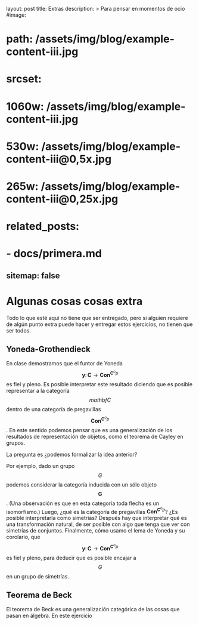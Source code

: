 layout: post
title: Extras
description: >
  Para pensar en momentos de ocio
#image: 
#  path: /assets/img/blog/example-content-iii.jpg
#  srcset:
#    1060w: /assets/img/blog/example-content-iii.jpg
#    530w:  /assets/img/blog/example-content-iii@0,5x.jpg
#    265w:  /assets/img/blog/example-content-iii@0,25x.jpg
# related_posts:
#  - docs/primera.md
sitemap: false
---

# Algunas cosas cosas extra
Todo lo que esté aquí no tiene que ser entregado, pero si alguien requiere de algún punto extra puede hacer y entregar estos ejercicios, no tienen que ser todos.

## Yoneda-Grothendieck
En clase demostramos que el funtor de Yoneda $$\mathbf{y}\colon\mathbf{C}\to\mathbf{Con}^{\mathbf{C}^op}$$ es fiel y pleno.
Es posible interpretar este resultado diciendo que es posible representar a la categoría $$mathbf{C}$$ dentro de una
categoría de pregavillas $$\mathbf{Con}^{\mathbf{C}^op}$$. En este sentido podemos pensar que es una generalización de los resultados de representación de objetos, como el teorema de Cayley en grupos.

La pregunta es ¿podemos formalizar la idea anterior? 

Por ejemplo, dado un grupo $$G$$ podemos considerar la categoría inducida con un sólo objeto $$\mathbf{G}$$. (Una 
observación es que en esta categoría toda flecha es un isomorfismo.) Luego, ¿qué es la categoría de pregavillas 
$\mathbf{Con}^{\mathbf{C}^op}$? ¿Es posible interpretarla como simetrías? Después hay que interpretar qué es una 
transformación natural, de ser posible con algo que tenga que ver con simetrías de conjuntos. Finalmente, cómo usamo el 
lema de Yoneda y su corolario, que $$\mathbf{y}\colon\mathbf{C}\to\mathbf{Con}^{\mathbf{C}^op}$$ es fiel y pleno, para 
deducir que es posible encajar a $$G$$ en un grupo de simetrías.

## Teorema de Beck
El teorema de Beck es una generalización categórica de las cosas que pasan en álgebra. En este ejercicio
